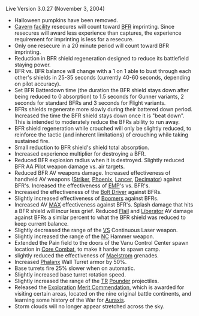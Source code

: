 Live Version 3.0.27 (November 3, 2004)

- Halloween pumpkins have been removed.
- [Cavern](../Cavern.md) [facility](Facility.md)
  resecures will count toward [BFR](../vehicles/BattleFrame_Robotics.md) imprinting. Since
  resecures will award less experience than captures, the experience
  requirement for imprinting is less for a resecure.
- Only one resecure in a 20 minute period will count toward BFR
  imprinting.
- Reduction in BFR shield regeneration designed to reduce its
  battlefield staying power.
- BFR vs. BFR balance will change with a 1 on 1 able to bust through
  each other's shields in 25-35 seconds (currently 40-60 seconds,
  depending on pilot accuracy).
- Set BFR Batterdown time (the duration the BFR shield stays down
  after being reduced to 0 absorption) to 1.5 seconds for Gunner
  variants, 2 seconds for standard BFRs and 3 seconds for Flight
  variants.
- BFRs shields regenerate more slowly during their battered down
  period. Increased the time the BFR shield stays down once it is
  "beat down". This is intended to moderately reduce the BFRs ability
  to run away.
- BFR shield regeneration while crouched will only be slightly
  reduced, to reinforce the tactic (and inherent limitations) of
  crouching while taking sustained fire.
- Small reduction to BFR shield's shield total absorption.
- Increased experience multiplier for destroying a BFR.
- Reduced BFR explosion radius when it is destroyed. Slightly reduced
  BFR AA Pilot weapon damage vs. air targets.
- Reduced BFR AV weapons damage. Increased effectiveness of handheld
  AV weapons ([Striker](../weapons/Striker.md),
  [Phoenix](../weapons/Phoenix.md), [Lancer](../weapons/Lancer.md),
  [Decimator](../weapons/Decimator.md)) against BFR's. Increased the
  effectiveness of [EMP](../commands/EMP.md)'s vs. BFR's.
- Increased the effectiveness of the [Bolt
  Driver](../weapons/Bolt_Driver.md) against BFRs.
- Slightly increased effectiveness of [Boomers](../weapons/Adaptive_Construction_Engine.md#Boomer)
  against BFRs.
- Increased AV [MAX](../items/Mechanized_Assault_Exo-Suit.md) effectiveness against BFR's.
  Splash damage that hits a BFR shield will incur less grief. Reduced
  [Flail](../items/Flail.md) and [Liberator](../Liberator.md) AV
  damage against BFRs a similar percent to what the BFR shield was
  reduced to keep current balance.
- Slightly decreased the range of the [VS](../VS.md) Continuous
  Laser weapon.
- Slightly increased the range of the [NC](../etc/New_Conglomerate.md) Hammer
  weapon.
- Extended the Pain field to the doors of the Vanu Control Center
  spawn location in [Core Combat](../items/Core_Combat.md), to make it
  harder to spawn camp.
- slightly reduced the effectiveness of
  [Maelstrom](../Maelstrom.md) grenades.
- Increased [Phalanx](../items/Phalanx.md) Wall Turret armor by 50%.
- Base turrets fire 25% slower when on automatic.
- Slightly increased base turret rotation speed.
- Slightly increased the range of the [TR](../etc/Terran_Republic.md)
  [Pounder](../items/Pounder.md) projectiles.
- Released the [Exploration](../merits/Exploration.md) [Merit
  Commendation](../Merit_Commendation.md), which is awarded for
  visiting certain areas, located on the nine original battle
  continents, and learning some history of the War for
  [Auraxis](../locations/Auraxis.md).
- Storm clouds will no longer appear stretched across the sky.

<!--[category:Patches](category:Patches.md)-->
